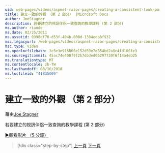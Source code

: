 ```yaml
---
uid: web-pages/videos/aspnet-razor-pages/creating-a-consistent-look-part-2
title: 建立一致的外觀 （第 2 部分） |Microsoft Docs
author: JoeStagner
description: 若要建立的視訊伴侶一致查詢的教學課程 (第 2 部分)
ms.author: riande
ms.date: 02/25/2011
ms.assetid: 0998df70-d53f-404b-800d-1384eea8f932
msc.legacyurl: /web-pages/videos/aspnet-razor-pages/creating-a-consistent-look-part-2
msc.type: video
ms.openlocfilehash: 3e3e3e916866e152d59e7e854bd2a8c4fd106fe3
ms.sourcegitcommit: 45ac74e400f9f2b7dbded66297730f6f14a4eb25
ms.translationtype: MT
ms.contentlocale: zh-TW
ms.lasthandoff: 08/16/2018
ms.locfileid: "41835009"
---
```

<a name="creating-a-consistent-look-part-2"></a>建立一致的外觀 （第 2 部分）
====================
藉由[Joe Stagner](https://github.com/JoeStagner)

若要建立的視訊伴侶一致查詢的教學課程 (第 2 部分)

[&#9654;觀看影片 （5 分鐘）](https://channel9.msdn.com/Blogs/ASP-NET-Site-Videos/creating-a-consistent-look-part-2)

> [!div class="step-by-step"]
> [上一頁](creating-a-consistent-look-part-1.md)
> [下一頁](working-with-forms-part-1.md)
